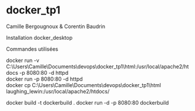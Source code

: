 # docker_tp1

Camille Bergougnoux & Corentin Baudrin

Installation docker_desktop

Commandes utilisées

docker run -v C:\Users\Camille\Documents\devops\docker_tp1\html:/usr/local/apache2/htdocs -p 8080:80 -d httpd  
docker run -p 8080:80 -d httpd  
docker cp C:\Users\Camille\Documents\devops\docker_tp1\html laughing_lewin:/usr/local/apache2/htdocs/  


docker build -t dockerbuild .
docker run -d -p 8080:80 dockerbuild


